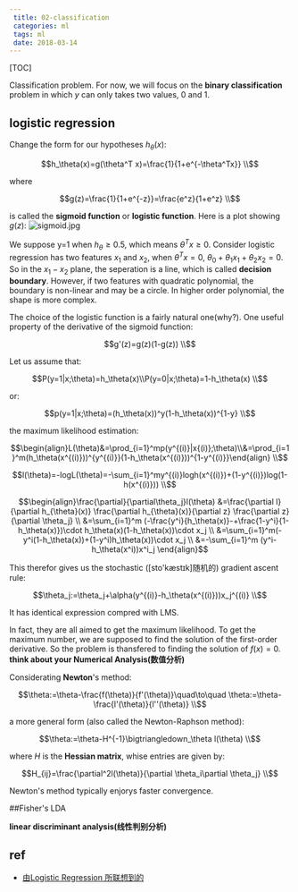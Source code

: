 ```yaml
---
 title: 02-classification
 categories: ml
 tags: ml
 date: 2018-03-14
---
```


[TOC]

Classification problem. For now, we will focus on the **binary classification** problem in which $y$ can only takes two values, 0 and 1.

## logistic regression

Change the form for our hypotheses $h_\theta(x)$:

$$h_\theta(x)=g(\theta^T x)=\frac{1}{1+e^{-\theta^Tx}} \\$$

where

$$g(z)=\frac{1}{1+e^{-z}}=\frac{e^z}{1+e^z} \\$$

is called the **sigmoid function** or **logistic function**. Here is a plot showing $g(z)$:
![sigmoid.jpg](https://cdn.jsdelivr.net/gh/YeeKal/img_land/blog/notes_img_backup/machineLearning/imgs/sigmoid.jpg)

We suppose y=1 when $h_\theta \ge 0.5$, which means $\theta^Tx \ge 0$. Consider logistic regression has two features $x_1$ and $x_2$, when $\theta^Tx = 0$, $\theta_0+\theta_1 x_1+\theta_2x_2=0$. So in the $x_1-x_2$ plane, the seperation is a line, which is called **decision boundary**. However, if two features with quadratic polynomial, the boundary is non-linear and may be a circle. In higher order polynomial, the shape is more complex. 

The choice of the logistic function is a fairly natural one(why?). One useful property of the derivative of the sigmoid function:

$$g'(z)=g(z)(1-g(z)) \\$$

Let us assume that:

$$P(y=1|x;\theta)=h_\theta(x)\\P(y=0|x;\theta)=1-h_\theta(x) \\$$

or:

$$p(y=1|x;\theta)=(h_\theta(x))^y(1-h_\theta(x))^{1-y} \\$$

the maximum likelihood estimation:

$$\begin{align}L(\theta)&=\prod_{i=1}^mp(y^{(i)}|x{(i)};\theta)\\&=\prod_{i=1}^m(h_\theta(x^{(i)}))^{y^{(i)}}(1-h_\theta(x^{(i)}))^{1-y^{(i)}}\end{align} \\$$

$$l(\theta)=-logL(\theta)=-\sum_{i=1}^my^{(i)}logh(x^{(i)})+(1-y^{(i)})log(1-h(x^{(i)})) \\$$

$$\begin{align}\frac{\partial}{\partial\theta_j}l(\theta) &=\frac{\partial l}{\partial h_{\theta}(x)} \frac{\partial  h_{\theta}(x)}{\partial z} \frac{\partial  z}{\partial \theta_j}  \\
&=\sum_{i=1}^m (-\frac{y^i}{h_\theta(x)}-+\frac{1-y^i}{1-h_\theta(x)})\cdot h_\theta(x)(1-h_\theta(x))\cdot x_j \\
&=\sum_{i=1}^m(-y^i(1-h_\theta(x))+(1-y^i)h_\theta(x))\cdot x_j \\
&=-\sum_{i=1}^m (y^i-h_\theta(x^i))x^i_j
\end{align}$$

This therefor gives us the stochastic ([sto'kæstɪk]随机的) gradient ascent rule:

$$\theta_j:=\theta_j+\alpha(y^{(i)}-h_\theta(x^{(i)}))x_j^{(i)} \\$$

It has identical  expression compred with LMS. 

In fact, they are all aimed to get the maximum likelihood.  To get the maximum number, we are supposed to find the solution of the first-order derivative. So the problem is thansfered to finding the solution of $f(x)=0$. **think about your Numerical Analysis(数值分析)**

Considerating **Newton**'s  method:

$$\theta:=\theta-\frac{f(\theta)}{f'(\theta)}\quad\to\quad \theta:=\theta-\frac{l'(\theta)}{l''(\theta)} \\$$

a more general form (also called the Newton-Raphson method):

$$\theta:=\theta-H^{-1}\bigtriangledown_\theta l(\theta) \\$$

where $H$ is the **Hessian matrix**, whise entries are given by:

$$H_{ij}=\frac{\partial^2l(\theta)}{\partial \theta_i\partial \theta_j} \\$$

Newton's method typically enjorys faster convergence.

##Fisher's LDA

**linear discriminant analysis(线性判别分析)**

## ref

- [由Logistic Regression 所联想到的]()
